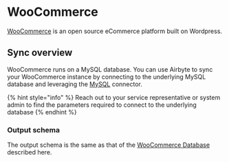 # WooCommerce

[WooCommerce](https://woocommerce.com/) is an open source eCommerce platform built on Wordpress.

## Sync overview

WooCommerce runs on a MySQL database. You can use Airbyte to sync your WooCommerce instance by connecting to the underlying MySQL database and leveraging the [MySQL](./mysql.md) connector.  

{% hint style="info" %}
Reach out to your service representative or system admin to find the parameters required to connect to the underlying database 
{% endhint %}


### Output schema
The output schema is the same as that of the [WooCommerce Database](https://github.com/woocommerce/woocommerce/wiki/Database-Description) described here. 
